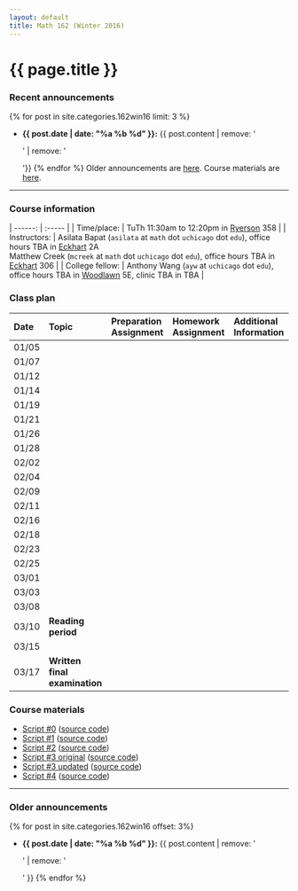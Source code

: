 ```yaml
---
layout: default
title: Math 162 (Winter 2016)
---
```



# {{ page.title }}

### Recent announcements
{% for post in site.categories.162win16 limit: 3 %}
* **{{ post.date | date: "%a %b %d" }}:** {{ post.content | remove: '<p>' | remove: '</p>'}}
{% endfor %}
Older announcements are [here](#older-announcements). Course materials are [here](#course-materials).

----

### Course information

<div class="infotable">

| ------:       | :-----                                                                                                                              |
| Time/place:   | TuTh 11:30am to 12:20pm in [Ryerson][ry] 358                                                                                 |
| Instructors:  | Asilata Bapat (`asilata` at `math` dot `uchicago` dot `edu`), office hours TBA in [Eckhart][eck] 2A<br/>Matthew Creek (`mcreek` at `math` dot `uchicago` dot `edu`), office hours TBA in [Eckhart][eck] 306 |
| College fellow:        | Anthony Wang (`ayw` at `uchicago` dot `edu`), office hours TBA in [Woodlawn][wood] 5E, clinic TBA in TBA   |

[eck]: https://maps.uchicago.edu/?location=Eckhart+Hall
[wood]: https://maps.uchicago.edu/?location=5720+South+Woodlawn+Avenue
[ry]: https://maps.uchicago.edu/?location=Ryerson+Laboratory

</div>

### Class plan

<div class="classplan">

| Date  | Topic                         | Preparation Assignment | Homework Assignment | Additional Information |
| :---  | :---                          | :---                   | :---                | :---                   |
| 01/05 |                               |                        |                     |                        |
| 01/07 |                               |                        |                     |                        |
| 01/12 |                               |                        |                     |                        |
| 01/14 |                               |                        |                     |                        |
| 01/19 |                               |                        |                     |                        |
| 01/21 |                               |                        |                     |                        |
| 01/26 |                               |                        |                     |                        |
| 01/28 |                               |                        |                     |                        |
| 02/02 |                               |                        |                     |                        |
| 02/04 |                               |                        |                     |                        |
| 02/09 |                               |                        |                     |                        |
| 02/11 |                               |                        |                     |                        |
| 02/16 |                               |                        |                     |                        |
| 02/18 |                               |                        |                     |                        |
| 02/23 |                               |                        |                     |                        |
| 02/25 |                               |                        |                     |                        |
| 03/01 |                               |                        |                     |                        |
| 03/03 |                               |                        |                     |                        |
| 03/08 |                               |                        |                     |                        |
| 03/10 | **Reading period**            |                        |                     |                        |
| 03/15 |                               |                        |                     |                        |
| 03/17 | **Written final examination** |                        |                     |                        |

</div>

### Course materials

* [Script #0](scripts/script_0_161.pdf) ([source code](scripts/script_0_161.tex))
* [Script #1](scripts/script_1_161.pdf) ([source code](scripts/script_1_161.tex))
* [Script #2](scripts/script_2_161.pdf) ([source code](scripts/script_2_161.tex))
* [Script #3 original](scripts/script_3_161_original.pdf) ([source code](scripts/script_3_161_original.tex))
* [Script #3 updated](scripts/script_3_161_updated.pdf) ([source code](scripts/script_3_161_updated.tex))
* [Script #4](scripts/script_4_161.pdf) ([source code](scripts/script_4_161.tex))

----
### Older announcements
{% for post in site.categories.162win16 offset: 3%}
* **{{ post.date | date: "%a %b %d" }}:** {{ post.content | remove: '<p>' | remove: '</p>' }}
{% endfor %}
